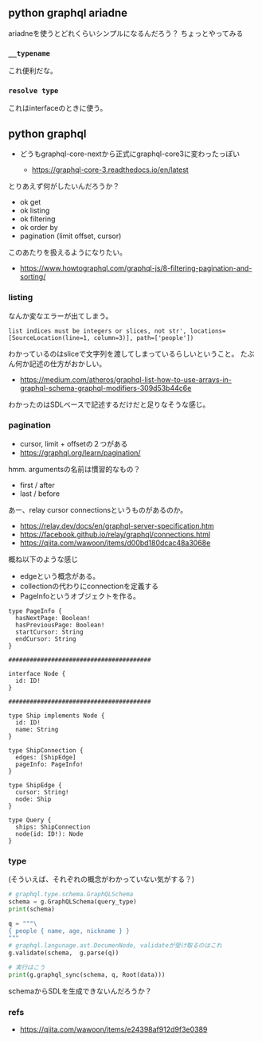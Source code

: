 ## python graphql ariadne

ariadneを使うとどれくらいシンプルになるんだろう？
ちょっとやってみる

### `__typename`

これ便利だな。

### `resolve type`

これはinterfaceのときに使う。


## python graphql

- どうもgraphql-core-nextから正式にgraphql-core3に変わったっぽい

  - https://graphql-core-3.readthedocs.io/en/latest

とりあえず何がしたいんだろうか？

- ok get
- ok listing
- ok filtering
- ok order by
- pagination (limit offset, cursor)

このあたりを扱えるようになりたい。

- https://www.howtographql.com/graphql-js/8-filtering-pagination-and-sorting/

### listing

なんか変なエラーが出てしまう。

```
list indices must be integers or slices, not str', locations=[SourceLocation(line=1, column=3)], path=['people'])
```

わかっているのはsliceで文字列を渡してしまっているらしいということ。
たぶん何か記述の仕方がおかしい。

- https://medium.com/atheros/graphql-list-how-to-use-arrays-in-graphql-schema-graphql-modifiers-309d53b44c6e


わかったのはSDLベースで記述するだけだと足りなそうな感じ。

### pagination

- cursor, limit + offsetの２つがある
- https://graphql.org/learn/pagination/

hmm. argumentsの名前は慣習的なもの？

- first / after
- last / before

あー、relay cursor connectionsというものがあるのか。

- https://relay.dev/docs/en/graphql-server-specification.htm
- https://facebook.github.io/relay/graphql/connections.html
- https://qiita.com/wawoon/items/d00bd180dcac48a3068e

概ね以下のような感じ

- edgeという概念がある。
- collectionの代わりにconnectionを定義する
- PageInfoというオブジェクトを作る。

```
type PageInfo {
  hasNextPage: Boolean!
  hasPreviousPage: Boolean!
  startCursor: String
  endCursor: String
}

########################################

interface Node {
  id: ID!
}

########################################

type Ship implements Node {
  id: ID!
  name: String
}

type ShipConnection {
  edges: [ShipEdge]
  pageInfo: PageInfo!
}

type ShipEdge {
  cursor: String!
  node: Ship
}

type Query {
  ships: ShipConnection
  node(id: ID!): Node
}
```


### type

(そういえば、それぞれの概念がわかっていない気がする？)

```python
# graphql.type.schema.GraphQLSchema
schema = g.GraphQLSchema(query_type)
print(schema)

q = """\
{ people { name, age, nickname } }
"""
# graphql.langunage.ast.DocumenNode, validateが受け取るのはこれ
g.validate(schema,  g.parse(q))

# 実行はこう
print(g.graphql_sync(schema, q, Root(data)))
```

schemaからSDLを生成できないんだろうか？


### refs

- https://qiita.com/wawoon/items/e24398af912d9f3e0389
